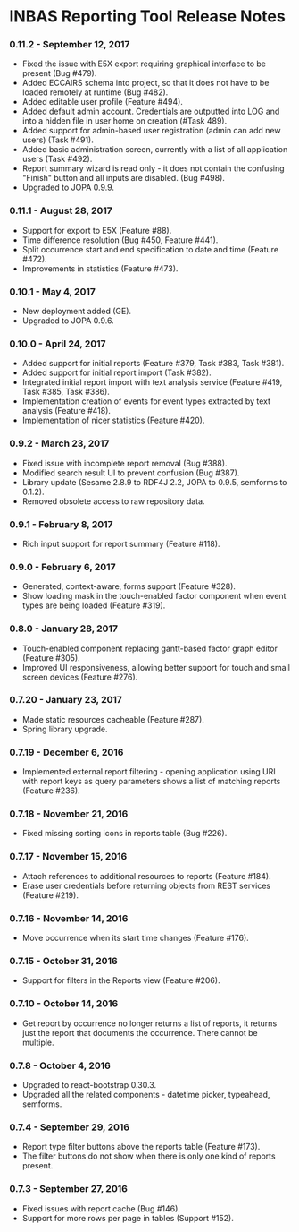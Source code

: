 # INBAS Reporting Tool Release Notes

### 0.11.2 - September 12, 2017
- Fixed the issue with E5X export requiring graphical interface to be present (Bug #479).
- Added ECCAIRS schema into project, so that it does not have to be loaded remotely at runtime (Bug #482).
- Added editable user profile (Feature #494).
- Added default admin account. Credentials are outputted into LOG and into a hidden file in user home on creation (#Task 489).
- Added support for admin-based user registration (admin can add new users) (Task #491).
- Added basic administration screen, currently with a list of all application users (Task #492).
- Report summary wizard is read only - it does not contain the confusing "Finish" button and all inputs are disabled. (Bug #498).
- Upgraded to JOPA 0.9.9.

### 0.11.1 - August 28, 2017
- Support for export to E5X (Feature #88).
- Time difference resolution (Bug #450, Feature #441). 
- Split occurrence start and end specification to date and time (Feature #472).
- Improvements in statistics (Feature #473).

### 0.10.1 - May 4, 2017
- New deployment added (GE).
- Upgraded to JOPA 0.9.6.

### 0.10.0 - April 24, 2017
- Added support for initial reports (Feature #379, Task #383, Task #381).
- Added support for initial report import (Task #382).
- Integrated initial report import with text analysis service (Feature #419, Task #385, Task #386).
- Implementation creation of events for event types extracted by text analysis (Feature #418).
- Implementation of nicer statistics (Feature #420).

### 0.9.2 - March 23, 2017
- Fixed issue with incomplete report removal (Bug #388).
- Modified search result UI to prevent confusion (Bug #387).
- Library update (Sesame 2.8.9 to RDF4J 2.2, JOPA to 0.9.5, semforms to 0.1.2).
- Removed obsolete access to raw repository data.

### 0.9.1 - February 8, 2017
- Rich input support for report summary (Feature #118).

### 0.9.0 - February 6, 2017
- Generated, context-aware, forms support (Feature #328).
- Show loading mask in the touch-enabled factor component when event types are being loaded (Feature #319).

### 0.8.0 - January 28, 2017
- Touch-enabled component replacing gantt-based factor graph editor (Feature #305).
- Improved UI responsiveness, allowing better support for touch and small screen devices (Feature #276).

### 0.7.20 - January 23, 2017
- Made static resources cacheable (Feature #287).
- Spring library upgrade.

### 0.7.19 - December 6, 2016
- Implemented external report filtering - opening application using
URI with report keys as query parameters shows a list of matching reports (Feature #236).

### 0.7.18 - November 21, 2016
- Fixed missing sorting icons in reports table (Bug #226).

### 0.7.17 - November 15, 2016
- Attach references to additional resources to reports (Feature #184).
- Erase user credentials before returning objects from REST services (Feature #219).

### 0.7.16 - November 14, 2016
- Move occurrence when its start time changes (Feature #176).

### 0.7.15 - October 31, 2016
- Support for filters in the Reports view (Feature #206).

### 0.7.10 - October 14, 2016
- Get report by occurrence no longer returns a list of reports, it returns just the report that
documents the occurrence. There cannot be multiple.

### 0.7.8 - October 4, 2016
- Upgraded to react-bootstrap 0.30.3.
- Upgraded all the related components - datetime picker, typeahead, semforms.

### 0.7.4 - September 29, 2016
- Report type filter buttons above the reports table (Feature #173).
- The filter buttons do not show when there is only one kind of reports present.

### 0.7.3 - September 27, 2016
- Fixed issues with report cache (Bug #146).
- Support for more rows per page in tables (Support #152).
